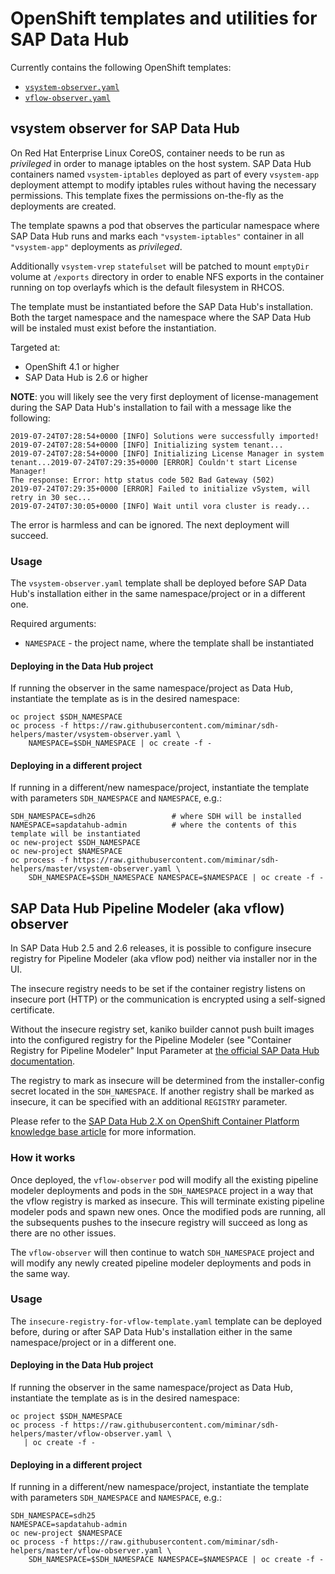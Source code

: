 # OpenShift templates and utilities for SAP Data Hub

Currently contains the following OpenShift templates:

- [`vsystem-observer.yaml`](./vsystem-observer.yaml)
- [`vflow-observer.yaml`](./vflow-observer.yaml)

## vsystem observer for SAP Data Hub

On Red Hat Enterprise Linux CoreOS, container needs to be run as *privileged* in order to manage iptables on the host system. SAP Data Hub containers named `vsystem-iptables` deployed as part of every `vsystem-app` deployment attempt to modify iptables rules without having the necessary permissions. This template fixes the permissions on-the-fly as the deployments are created.

The template spawns a pod that observes the particular namespace where SAP Data Hub runs and marks each `"vsystem-iptables"` container in all `"vsystem-app"` deployments as *privileged*.

Additionally `vsystem-vrep` `statefulset` will be patched to mount `emptyDir` volume at `/exports` directory in order to enable NFS exports in the container running on top overlayfs which is the default filesystem in RHCOS.

The template must be instantiated before the SAP Data Hub's installation. Both the target namespace and the namespace where the SAP Data Hub will be instaled must exist before the instantiation. 

Targeted at:

- OpenShift 4.1 or higher
- SAP Data Hub is 2.6 or higher

**NOTE**: you will likely see the very first deployment of license-management during the SAP Data Hub's installation to fail with a message like the following:

```
2019-07-24T07:28:54+0000 [INFO] Solutions were successfully imported!
2019-07-24T07:28:54+0000 [INFO] Initializing system tenant...
2019-07-24T07:28:54+0000 [INFO] Initializing License Manager in system tenant...2019-07-24T07:29:35+0000 [ERROR] Couldn't start License Manager!
The response: Error: http status code 502 Bad Gateway (502)
2019-07-24T07:29:35+0000 [ERROR] Failed to initialize vSystem, will retry in 30 sec...
2019-07-24T07:30:05+0000 [INFO] Wait until vora cluster is ready...
```

The error is harmless and can be ignored. The next deployment will succeed.

### Usage

The `vsystem-observer.yaml` template shall be deployed before SAP Data Hub's installation either in the same namespace/project or in a different one.

Required arguments:

- `NAMESPACE` - the project name, where the template shall be instantiated

#### Deploying in the Data Hub project

If running the observer in the same namespace/project as Data Hub, instantiate the template as is in the desired namespace:

    oc project $SDH_NAMESPACE
    oc process -f https://raw.githubusercontent.com/miminar/sdh-helpers/master/vsystem-observer.yaml \
        NAMESPACE=$SDH_NAMESPACE | oc create -f -

#### Deploying in a different project

If running in a different/new namespace/project, instantiate the template with parameters `SDH_NAMESPACE` and `NAMESPACE`, e.g.:

    SDH_NAMESPACE=sdh26                 # where SDH will be installed
    NAMESPACE=sapdatahub-admin          # where the contents of this template will be instantiated
    oc new-project $SDH_NAMESPACE
    oc new-project $NAMESPACE
    oc process -f https://raw.githubusercontent.com/miminar/sdh-helpers/master/vsystem-observer.yaml \
        SDH_NAMESPACE=$SDH_NAMESPACE NAMESPACE=$NAMESPACE | oc create -f -

## SAP Data Hub Pipeline Modeler (aka vflow) observer

In SAP Data Hub 2.5 and 2.6 releases, it is possible to configure insecure registry for Pipeline Modeler (aka vflow pod) neither via installer nor in the UI.

The insecure registry needs to be set if the container registry listens on insecure port (HTTP) or the communication is encrypted using a self-signed certificate.

Without the insecure registry set, kaniko builder cannot push built images into the configured registry for the Pipeline Modeler (see "Container Registry for Pipeline Modeler" Input Parameter at [the official SAP Data Hub documentation]( https://help.sap.com/viewer/e66c399612e84a83a8abe97c0eeb443a/2.5.latest/en-US/abfa9c73f7704de2907ea7ff65e7a20a.html).

The registry to mark as insecure will be determined from the installer-config secret located in the `SDH_NAMESPACE`. If another registry shall be marked as insecure, it can be specified with an additional `REGISTRY` parameter.

Please refer to the [SAP Data Hub 2.X on OpenShift Container Platform knowledge base article](https://access.redhat.com/articles/3630111) for more information.

### How it works

Once deployed, the `vflow-observer` pod will modify all the existing pipeline modeler deployments and pods in the `SDH_NAMESPACE` project in a way that the vflow registry is marked as insecure. This will terminate existing pipeline modeler pods and spawn new ones. Once the modified pods are running, all the subsequents pushes to the insecure registry will succeed as long as there are no other issues.

The `vflow-observer` will then continue to watch `SDH_NAMESPACE` project and will modify any newly created pipeline modeler deployments and pods in the same way.

### Usage

The `insecure-registry-for-vflow-template.yaml` template can be deployed before, during or after SAP Data Hub's installation either in the same namespace/project or in a different one.

#### Deploying in the Data Hub project

If running the observer in the same namespace/project as Data Hub, instantiate the template as is in the desired namespace:

    oc project $SDH_NAMESPACE
    oc process -f https://raw.githubusercontent.com/miminar/sdh-helpers/master/vflow-observer.yaml \
       | oc create -f -

#### Deploying in a different project

If running in a different/new namespace/project, instantiate the template with parameters `SDH_NAMESPACE` and `NAMESPACE`, e.g.:

    SDH_NAMESPACE=sdh25
    NAMESPACE=sapdatahub-admin
    oc new-project $NAMESPACE
    oc process -f https://raw.githubusercontent.com/miminar/sdh-helpers/master/vflow-observer.yaml \
        SDH_NAMESPACE=$SDH_NAMESPACE NAMESPACE=$NAMESPACE | oc create -f -
